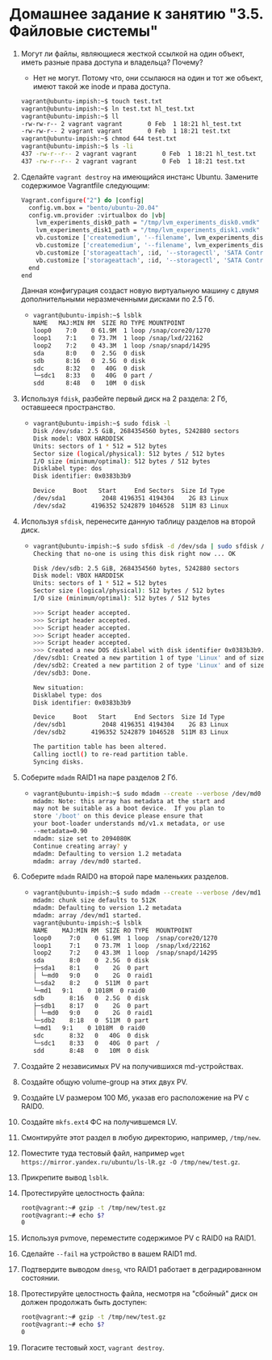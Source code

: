 # Домашнее задание к занятию "3.5. Файловые системы"

1. Могут ли файлы, являющиеся жесткой ссылкой на один объект, иметь разные права доступа и владельца? Почему?

   * Нет не могут. Потому что, они ссылаюся на один и тот же объект, имеют такой же inode и права доступа.
   ```bash
   vagrant@ubuntu-impish:~$ touch test.txt
   vagrant@ubuntu-impish:~$ ln test.txt hl_test.txt
   vagrant@ubuntu-impish:~$ ll
   -rw-rw-r-- 2 vagrant vagrant       0 Feb  1 18:21 hl_test.txt
   -rw-rw-r-- 2 vagrant vagrant       0 Feb  1 18:21 test.txt
   vagrant@ubuntu-impish:~$ chmod 644 test.txt
   vagrant@ubuntu-impish:~$ ls -li
   437 -rw-r--r-- 2 vagrant vagrant       0 Feb  1 18:21 hl_test.txt
   437 -rw-r--r-- 2 vagrant vagrant       0 Feb  1 18:21 test.txt
   ```

1. Сделайте `vagrant destroy` на имеющийся инстанс Ubuntu. Замените содержимое Vagrantfile следующим:

    ```bash
    Vagrant.configure("2") do |config|
      config.vm.box = "bento/ubuntu-20.04"
      config.vm.provider :virtualbox do |vb|
        lvm_experiments_disk0_path = "/tmp/lvm_experiments_disk0.vmdk"
        lvm_experiments_disk1_path = "/tmp/lvm_experiments_disk1.vmdk"
        vb.customize ['createmedium', '--filename', lvm_experiments_disk0_path, '--size', 2560]
        vb.customize ['createmedium', '--filename', lvm_experiments_disk1_path, '--size', 2560]
        vb.customize ['storageattach', :id, '--storagectl', 'SATA Controller', '--port', 1, '--device', 0, '--type', 'hdd', '--medium', lvm_experiments_disk0_path]
        vb.customize ['storageattach', :id, '--storagectl', 'SATA Controller', '--port', 2, '--device', 0, '--type', 'hdd', '--medium', lvm_experiments_disk1_path]
      end
    end
    ```

    Данная конфигурация создаст новую виртуальную машину с двумя дополнительными неразмеченными дисками по 2.5 Гб.

    * ```bash
      vagrant@ubuntu-impish:~$ lsblk
      NAME   MAJ:MIN RM  SIZE RO TYPE MOUNTPOINT
      loop0    7:0    0 61.9M  1 loop /snap/core20/1270
      loop1    7:1    0 73.7M  1 loop /snap/lxd/22162
      loop2    7:2    0 43.3M  1 loop /snap/snapd/14295
      sda      8:0    0  2.5G  0 disk
      sdb      8:16   0  2.5G  0 disk
      sdc      8:32   0   40G  0 disk
      └─sdc1   8:33   0   40G  0 part /
      sdd      8:48   0   10M  0 disk
      ```

1. Используя `fdisk`, разбейте первый диск на 2 раздела: 2 Гб, оставшееся пространство.

   * ```bash
     vagrant@ubuntu-impish:~$ sudo fdisk -l
     Disk /dev/sda: 2.5 GiB, 2684354560 bytes, 5242880 sectors
     Disk model: VBOX HARDDISK
     Units: sectors of 1 * 512 = 512 bytes
     Sector size (logical/physical): 512 bytes / 512 bytes
     I/O size (minimum/optimal): 512 bytes / 512 bytes
     Disklabel type: dos
     Disk identifier: 0x0383b3b9

     Device     Boot   Start     End Sectors  Size Id Type
     /dev/sda1          2048 4196351 4194304    2G 83 Linux
     /dev/sda2       4196352 5242879 1046528  511M 83 Linux
     ```

1. Используя `sfdisk`, перенесите данную таблицу разделов на второй диск.

   * ```bash
     vagrant@ubuntu-impish:~$ sudo sfdisk -d /dev/sda | sudo sfdisk /dev/sdb
     Checking that no-one is using this disk right now ... OK

     Disk /dev/sdb: 2.5 GiB, 2684354560 bytes, 5242880 sectors
     Disk model: VBOX HARDDISK
     Units: sectors of 1 * 512 = 512 bytes
     Sector size (logical/physical): 512 bytes / 512 bytes
     I/O size (minimum/optimal): 512 bytes / 512 bytes

     >>> Script header accepted.
     >>> Script header accepted.
     >>> Script header accepted.
     >>> Script header accepted.
     >>> Script header accepted.
     >>> Created a new DOS disklabel with disk identifier 0x0383b3b9.
     /dev/sdb1: Created a new partition 1 of type 'Linux' and of size 2 GiB.
     /dev/sdb2: Created a new partition 2 of type 'Linux' and of size 511 MiB.
     /dev/sdb3: Done.

     New situation:
     Disklabel type: dos
     Disk identifier: 0x0383b3b9

     Device     Boot   Start     End Sectors  Size Id Type
     /dev/sdb1          2048 4196351 4194304    2G 83 Linux
     /dev/sdb2       4196352 5242879 1046528  511M 83 Linux

     The partition table has been altered.
     Calling ioctl() to re-read partition table.
     Syncing disks.
     ```

1. Соберите `mdadm` RAID1 на паре разделов 2 Гб.

   * ```bash
     vagrant@ubuntu-impish:~$ sudo mdadm --create --verbose /dev/md0 -l 1 -n 2 /dev/sd{a1,b1}
     mdadm: Note: this array has metadata at the start and
     may not be suitable as a boot device.  If you plan to
     store '/boot' on this device please ensure that
     your boot-loader understands md/v1.x metadata, or use
     --metadata=0.90
     mdadm: size set to 2094080K
     Continue creating array? y
     mdadm: Defaulting to version 1.2 metadata
     mdadm: array /dev/md0 started.
     ```

1. Соберите `mdadm` RAID0 на второй паре маленьких разделов.

   * ```bash
     vagrant@ubuntu-impish:~$ sudo mdadm --create --verbose /dev/md1 -l 0 -n 2 /dev/sd{a2,b2}
     mdadm: chunk size defaults to 512K
     mdadm: Defaulting to version 1.2 metadata
     mdadm: array /dev/md1 started.
     vagrant@ubuntu-impish:~$ lsblk
     NAME    MAJ:MIN RM  SIZE RO TYPE  MOUNTPOINT
     loop0     7:0    0 61.9M  1 loop  /snap/core20/1270
     loop1     7:1    0 73.7M  1 loop  /snap/lxd/22162
     loop2     7:2    0 43.3M  1 loop  /snap/snapd/14295
     sda       8:0    0  2.5G  0 disk
     ├─sda1    8:1    0    2G  0 part
     │ └─md0   9:0    0    2G  0 raid1
     └─sda2    8:2    0  511M  0 part
     └─md1   9:1    0 1018M  0 raid0
     sdb       8:16   0  2.5G  0 disk
     ├─sdb1    8:17   0    2G  0 part
     │ └─md0   9:0    0    2G  0 raid1
     └─sdb2    8:18   0  511M  0 part
     └─md1   9:1    0 1018M  0 raid0
     sdc       8:32   0   40G  0 disk
     └─sdc1    8:33   0   40G  0 part  /
     sdd       8:48   0   10M  0 disk
     ```

1. Создайте 2 независимых PV на получившихся md-устройствах.

1. Создайте общую volume-group на этих двух PV.

1. Создайте LV размером 100 Мб, указав его расположение на PV с RAID0.

1. Создайте `mkfs.ext4` ФС на получившемся LV.

1. Смонтируйте этот раздел в любую директорию, например, `/tmp/new`.

1. Поместите туда тестовый файл, например `wget https://mirror.yandex.ru/ubuntu/ls-lR.gz -O /tmp/new/test.gz`.

1. Прикрепите вывод `lsblk`.

1. Протестируйте целостность файла:

    ```bash
    root@vagrant:~# gzip -t /tmp/new/test.gz
    root@vagrant:~# echo $?
    0
    ```

1. Используя pvmove, переместите содержимое PV с RAID0 на RAID1.

1. Сделайте `--fail` на устройство в вашем RAID1 md.

1. Подтвердите выводом `dmesg`, что RAID1 работает в деградированном состоянии.

1. Протестируйте целостность файла, несмотря на "сбойный" диск он должен продолжать быть доступен:

    ```bash
    root@vagrant:~# gzip -t /tmp/new/test.gz
    root@vagrant:~# echo $?
    0
    ```

1. Погасите тестовый хост, `vagrant destroy`.
